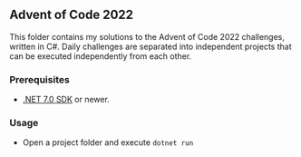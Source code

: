 ## Advent of Code 2022
This folder contains my solutions to the Advent of Code 2022 challenges, written in C#.
Daily challenges are separated into independent projects that can be executed independently from each other.

### Prerequisites
- [.NET 7.0 SDK](https://dotnet.microsoft.com/en-us/download) or newer.

### Usage
- Open a project folder and execute `dotnet run`